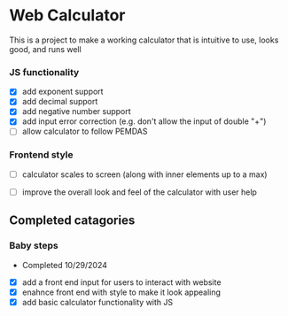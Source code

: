 # Web Calculator
This is a project to make a working calculator that is intuitive to use, looks good, and runs well

### JS functionality
 - [x] add exponent support
 - [x] add decimal support
 - [x] add negative number support
 - [x] add input error correction (e.g. don't allow the input of double "+")
 - [ ] allow calculator to follow PEMDAS

### Frontend style
 - [ ] calculator scales to screen (along with inner elements up to a max) 
 - [ ] improve the overall look and feel of the calculator with user help 



## Completed catagories

### Baby steps 
- Completed 10/29/2024
 - [x] add a front end input for users to interact with website
 - [x] enahnce front end with style to make it look appealing
 - [x] add basic calculator functionality with JS
